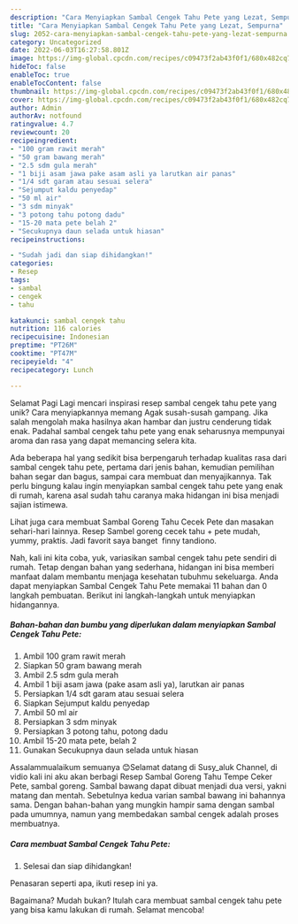 ```yaml
---
description: "Cara Menyiapkan Sambal Cengek Tahu Pete yang Lezat, Sempurna"
title: "Cara Menyiapkan Sambal Cengek Tahu Pete yang Lezat, Sempurna"
slug: 2052-cara-menyiapkan-sambal-cengek-tahu-pete-yang-lezat-sempurna
category: Uncategorized
date: 2022-06-03T16:27:58.801Z
image: https://img-global.cpcdn.com/recipes/c09473f2ab43f0f1/680x482cq70/sambal-cengek-tahu-pete-foto-resep-utama.jpg
hideToc: false
enableToc: true
enableTocContent: false
thumbnail: https://img-global.cpcdn.com/recipes/c09473f2ab43f0f1/680x482cq70/sambal-cengek-tahu-pete-foto-resep-utama.jpg
cover: https://img-global.cpcdn.com/recipes/c09473f2ab43f0f1/680x482cq70/sambal-cengek-tahu-pete-foto-resep-utama.jpg
author: Admin
authorAv: notfound
ratingvalue: 4.7
reviewcount: 20
recipeingredient:
- "100 gram rawit merah"
- "50 gram bawang merah"
- "2.5 sdm gula merah"
- "1 biji asam jawa pake asam asli ya larutkan air panas"
- "1/4 sdt garam atau sesuai selera"
- "Sejumput kaldu penyedap"
- "50 ml air"
- "3 sdm minyak"
- "3 potong tahu potong dadu"
- "15-20 mata pete belah 2"
- "Secukupnya daun selada untuk hiasan"
recipeinstructions:

- "Sudah jadi dan siap dihidangkan!"
categories:
- Resep
tags:
- sambal
- cengek
- tahu

katakunci: sambal cengek tahu 
nutrition: 116 calories
recipecuisine: Indonesian
preptime: "PT26M"
cooktime: "PT47M"
recipeyield: "4"
recipecategory: Lunch

---
```



Selamat Pagi Lagi mencari inspirasi resep sambal cengek tahu pete yang unik? Cara menyiapkannya memang Agak susah-susah gampang. Jika salah mengolah maka hasilnya akan hambar dan justru cenderung tidak enak. Padahal sambal cengek tahu pete yang enak seharusnya mempunyai aroma dan rasa yang dapat memancing selera kita.


Ada beberapa hal yang sedikit bisa berpengaruh terhadap kualitas rasa dari sambal cengek tahu pete, pertama dari jenis bahan, kemudian pemilihan bahan segar dan bagus, sampai cara membuat dan menyajikannya. Tak perlu bingung kalau ingin menyiapkan sambal cengek tahu pete yang enak di rumah, karena asal sudah tahu caranya maka hidangan ini bisa menjadi sajian istimewa.

Lihat juga cara membuat Sambal Goreng Tahu Cecek Pete dan masakan sehari-hari lainnya. Resep Sambel goreng cecek tahu + pete mudah, yummy, praktis. Jadi favorit saya banget ️ finny tandiono.


Nah, kali ini kita coba, yuk, variasikan sambal cengek tahu pete sendiri di rumah. Tetap dengan bahan yang sederhana, hidangan ini bisa memberi manfaat dalam membantu menjaga kesehatan tubuhmu sekeluarga. Anda dapat menyiapkan Sambal Cengek Tahu Pete memakai 11 bahan dan 0 langkah pembuatan. Berikut ini langkah-langkah untuk menyiapkan hidangannya.

<!--inarticleads1-->

##### Bahan-bahan dan bumbu yang diperlukan dalam menyiapkan Sambal Cengek Tahu Pete:

1. Ambil 100 gram rawit merah
1. Siapkan 50 gram bawang merah
1. Ambil 2.5 sdm gula merah
1. Ambil 1 biji asam jawa (pake asam asli ya), larutkan air panas
1. Persiapkan 1/4 sdt garam atau sesuai selera
1. Siapkan Sejumput kaldu penyedap
1. Ambil 50 ml air
1. Persiapkan 3 sdm minyak
1. Persiapkan 3 potong tahu, potong dadu
1. Ambil 15-20 mata pete, belah 2
1. Gunakan Secukupnya daun selada untuk hiasan


Assalammualaikum semuanya 😊Selamat datang di Susy_aluk Channel, di vidio kali ini aku akan berbagi Resep Sambal Goreng Tahu Tempe Ceker Pete, sambal goreng. Sambal bawang dapat dibuat menjadi dua versi, yakni matang dan mentah. Sebetulnya kedua varian sambal bawang ini bahannya sama. Dengan bahan-bahan yang mungkin hampir sama dengan sambal pada umumnya, namun yang membedakan sambal cengek adalah proses membuatnya. 

<!--inarticleads2-->

##### Cara membuat Sambal Cengek Tahu Pete:


1. Selesai dan siap dihidangkan!

Penasaran seperti apa, ikuti resep ini ya. 

Bagaimana? Mudah bukan? Itulah cara membuat sambal cengek tahu pete yang bisa kamu lakukan di rumah. Selamat mencoba!
